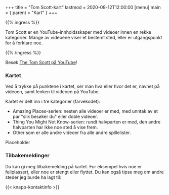 +++
title = "Tom Scott-kart"
lastmod = 2020-08-12T12:00:00
[menu]
main = { parent = "Kart" }
+++

{{% ingress %}}

Tom Scott er en YouTube-innholdsskaper med videoer innen en rekke kategorier. Mange av videoene viser et bestemt sted, eller er utgangspunkt for å forklare noe.

{{% /ingress %}}  

Besøk [The Tom Scott på YouTube](https://youtube.com/TomScottGo)!

### Kartet

Ved å trykke på punktene i kartet, ser man hva eller hvor det er, navnet på videoen, samt lenken til videoen på YouTube.

Kartet er delt inn i tre kategorier (farvekodet):

- Amazing Places-serien: nesten alle videoer er med, med unntak av et par "slik besøker du" eller doble videoer.
- Thing You Might Not Know-serien: rundt halvparten er med, den andre halvparten har ikke noe sted å vise frem.
- Other som er alle andre videoer fra alle andre spillelister.

Placeholder

### Tilbakemeldinger

Du kan gi meg tilbakemelding på kartet. For eksempel hvis noe er feilplassert, eller noe er stengt eller flyttet. Du kan også tipse meg om andre steder jeg burde ha lagt til:

{{< knapp-kontaktinfo >}}